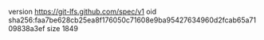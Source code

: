 version https://git-lfs.github.com/spec/v1
oid sha256:faa7be628cb25ea8f176050c71608e9ba95427634960d2fcab65a7109838a3ef
size 1849
